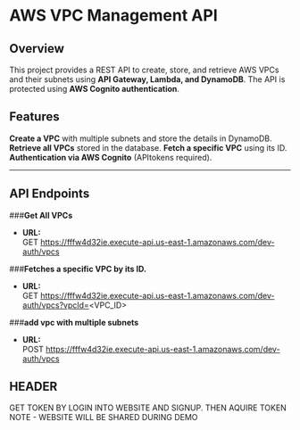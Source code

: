 # AWS VPC Management API

## Overview
This project provides a REST API to create, store, and retrieve AWS VPCs and their subnets using **API Gateway, Lambda, and DynamoDB**. The API is protected using **AWS Cognito authentication**.

## Features
**Create a VPC** with multiple subnets and store the details in DynamoDB.
**Retrieve all VPCs** stored in the database.
**Fetch a specific VPC** using its ID.
**Authentication via AWS Cognito** (APItokens required).

---

## API Endpoints

###**Get All VPCs**
- **URL:**  
GET https://fffw4d32ie.execute-api.us-east-1.amazonaws.com/dev-auth/vpcs

###**Fetches a specific VPC by its ID.**
- **URL:**  
GET https://fffw4d32ie.execute-api.us-east-1.amazonaws.com/dev-auth/vpcs?vpcId=<VPC_ID>

###**add vpc with multiple subnets**
- **URL:**  
POST https://fffw4d32ie.execute-api.us-east-1.amazonaws.com/dev-auth/vpcs

## HEADER ###
GET TOKEN BY LOGIN INTO WEBSITE AND SIGNUP. THEN AQUIRE TOKEN
NOTE - WEBSITE WILL BE SHARED DURING DEMO